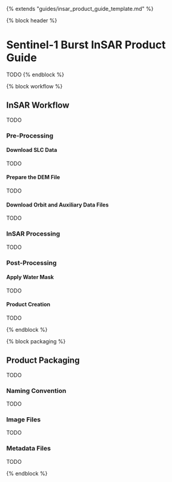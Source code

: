 {% extends "guides/insar_product_guide_template.md" %}

{% block header %}
# Sentinel-1 Burst InSAR Product Guide

TODO
{% endblock %}

{% block workflow %}
## InSAR Workflow
TODO

### Pre-Processing

#### Download SLC Data
TODO

#### Prepare the DEM File
TODO

#### Download Orbit and Auxiliary Data Files
TODO

### InSAR Processing
TODO

### Post-Processing

#### Apply Water Mask
TODO

#### Product Creation
TODO

{% endblock %}

{% block packaging %}
## Product Packaging
TODO

### Naming Convention
TODO

### Image Files
TODO

### Metadata Files
TODO

{% endblock %}
